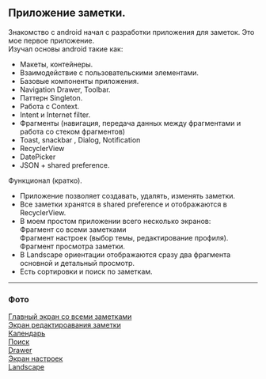 ## Приложение заметки.
Знакомство с android начал с разработки приложения для заметок.
Это мое первое приложение.  
Изучал основы android такие как: 
- Макеты, контейнеры.
- Взаимодействие с пользовательскими элементами.
- Базовые компоненты приложения.
- Navigation Drawer, Toolbar.
- Паттерн Singleton.
- Работа с Context.
- Intent и Internet filter.
- Фрагменты (навигация, передача данных между фрагментами и работа со стеком фрагментов)
- Toast, snackbar , Dialog,  Notification 
- RecyclerView 
- DatePicker
- JSON + shared preference.  

Функционал (кратко).  
- Приложение позволяет создавать, удалять, изменять заметки.
- Все заметки хранятся в shared preference и отображаются в RecyclerView. 
- В моем простом приложении всего несколько экранов:   
Фрагмент со всеми заметками  
Фрагмент настроек (выбор темы, редактирование профиля).  
Фрагмент просмотра заметки.  
- В Landscape ориентации отображаются сразу два фрагмента основной и детальный просмотр.
- Есть сортировки и поиск по заметкам.
---
### Фото
[Главный экран со всеми заметками](https://github.com/EgorVeber/NotesJava/blob/master/1.png?raw=true)  
[Экран редактироавания заметки](https://github.com/EgorVeber/NotesJava/blob/master/2.png?raw=true)  
[Календарь](https://github.com/EgorVeber/NotesJava/blob/master/3.png?raw=true)  
[Поиск](https://github.com/EgorVeber/NotesJava/blob/master/4.png?raw=true)  
[Drawer](https://github.com/EgorVeber/NotesJava/blob/master/5.png?raw=true)  
[Экран настроек](https://github.com/EgorVeber/NotesJava/blob/master/6.png?raw=true)  
[Landscape](https://github.com/EgorVeber/NotesJava/blob/master/7.png?raw=true)
